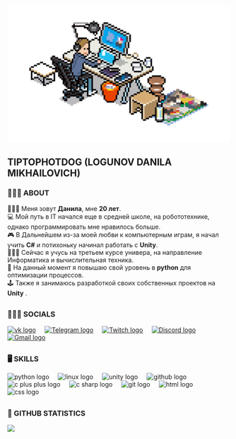 ![MasterHead](https://raw.githubusercontent.com/rybakooov/rybakov/master/assets/images/pixel-man.gif)

## TIPTOPHOTDOG (LOGUNOV DANILA MIKHAILOVICH)

<h3>👨🏻‍🎓 ABOUT</h3>

<div align="left">
  🧑🏻‍💻 Меня зовут <b>Данила</b>, мне <b>20 лет</b>. <br>
  💻 Мой путь в IT начался еще в средней школе, на робототехнике, однако программировать мне нравилось больше. <br>
  🎮 В Дальнейшем из-за моей любви к компьютерным играм, я начал учить <b>C#</b> и потихоньку начинал работать с <b>Unity</b>. <br>
  👨🏻‍🎓 Сейчас я учусь на третьем курсе универа, на направление Информатика и вычислительная техника. <br>
  🐍 На данный момент я повышаю свой уровень в <b>python</b> для оптимизации процессов. <br>
  🕹️ Также я занимаюсь разработкой своих собственных проектов на <b>Unity</b> .
</div>

##

<h3>🧑🏻‍💻 SOCIALS</h3>

<div align="left">
  <a href="https://vk.com/dm_logunov"><img src="https://github.com/gauravghongde/social-icons/blob/master/SVG/White/VK_white.svg" height="45" alt="vk logo" /></a>
  <img width="12" />
  <a href="https://t.me/tiptophotdog"><img src="https://github.com/gauravghongde/social-icons/blob/master/SVG/White/Telegram_white.svg" height="45" alt="Telegram logo" /></a>
  <img width="12" />
  <a href="https://twitch.tv/tiptophotdog"><img src="https://github.com/gauravghongde/social-icons/blob/master/SVG/White/Twitch_white.svg" height="45" alt="Twitch logo" /></a>
  <img width="12" />
  <a href="https://discord.gg/UXqd72F3Bx"><img src="https://github.com/gauravghongde/social-icons/blob/master/SVG/White/Discord_white.svg" height="45" alt="Discord logo" /></a>
  <img width="12" />
   <a href="mailto:logunov.danila.2005@gmail.com"><img src="https://github.com/gauravghongde/social-icons/blob/master/SVG/White/Gmail_white.svg" height="45" alt="Gmail logo" /></a>
  <img width="12" />
</div>

##

<h3>🖥️ SKILLS</h3>

<div align="left">
  <img src="https://skillicons.dev/icons?i=py" height="45" alt="python logo"  />
  <img width="12" />
  <img src="https://skillicons.dev/icons?i=linux" height="45" alt="linux logo"  />
  <img width="12" />
  <img src="https://skillicons.dev/icons?i=unity" height="45" alt="unity logo"  />
  <img width="12" />
  <img src="https://skillicons.dev/icons?i=github" height="45" alt="github logo"  />
  <img width="12" />
  <img src="https://skillicons.dev/icons?i=cpp" height="45" alt="c plus plus logo"  />
  <img width="12" />
  <img src="https://skillicons.dev/icons?i=cs" height="45" alt="c sharp logo"  />
  <img width="12" />
  <img src="https://skillicons.dev/icons?i=git" height="45" alt="git logo"  />
  <img width="12" /> 
  <img src="https://skillicons.dev/icons?i=html" height="45" alt="html logo"  />
  <img width="12" />
  <img src="https://skillicons.dev/icons?i=css" height="45" alt="css logo"  />
  <img width="12" />
</div>

##

  <h3>💾 GITHUB STATISTICS</h3>

<div>
  <img src="https://github-readme-stats.vercel.app/api?username=tiptophotdog&show_icons=true&theme=radical" />
</div>
